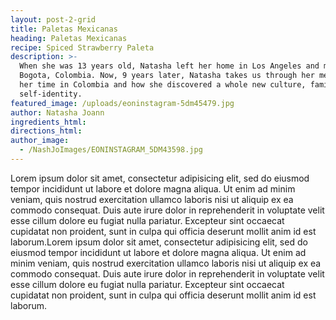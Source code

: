 ```yaml
---
layout: post-2-grid
title: Paletas Mexicanas
heading: Paletas Mexicanas
recipe: Spiced Strawberry Paleta
description: >-
  When she was 13 years old, Natasha left her home in Los Angeles and moved to
  Bogota, Colombia. Now, 9 years later, Natasha takes us through her memories of
  her time in Colombia and how she discovered a whole new culture, family, and
  self-identity.
featured_image: /uploads/eoninstagram-5dm45479.jpg
author: Natasha Joann
ingredients_html:
directions_html:
author_image:
  - /NashJoImages/EONINSTAGRAM_5DM43598.jpg
---
```


Lorem ipsum dolor sit amet, consectetur adipisicing elit, sed do eiusmod tempor incididunt ut labore et dolore magna aliqua. Ut enim ad minim veniam, quis nostrud exercitation ullamco laboris nisi ut aliquip ex ea commodo consequat. Duis aute irure dolor in reprehenderit in voluptate velit esse cillum dolore eu fugiat nulla pariatur. Excepteur sint occaecat cupidatat non proident, sunt in culpa qui officia deserunt mollit anim id est laborum.Lorem ipsum dolor sit amet, consectetur adipisicing elit, sed do eiusmod tempor incididunt ut labore et dolore magna aliqua. Ut enim ad minim veniam, quis nostrud exercitation ullamco laboris nisi ut aliquip ex ea commodo consequat. Duis aute irure dolor in reprehenderit in voluptate velit esse cillum dolore eu fugiat nulla pariatur. Excepteur sint occaecat cupidatat non proident, sunt in culpa qui officia deserunt mollit anim id est laborum.